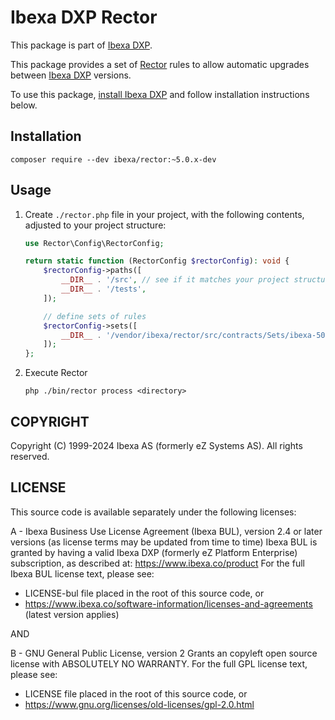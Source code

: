 # Ibexa DXP Rector

This package is part of [Ibexa DXP](https://ibexa.co).

This package provides a set of [Rector](https://getrector.com/) rules to allow automatic upgrades between
[Ibexa DXP](https://ibexa.co) versions.

To use this package, [install Ibexa DXP](https://doc.ibexa.co/en/latest/install/) and follow installation instructions
below.

## Installation

```
composer require --dev ibexa/rector:~5.0.x-dev
```

## Usage

1. Create `./rector.php` file in your project, with the following contents, adjusted to your project structure:
    ```php
    use Rector\Config\RectorConfig;

    return static function (RectorConfig $rectorConfig): void {
        $rectorConfig->paths([
            __DIR__ . '/src', // see if it matches your project structure  
            __DIR__ . '/tests',
        ]);
    
        // define sets of rules
        $rectorConfig->sets([
            __DIR__ . '/vendor/ibexa/rector/src/contracts/Sets/ibexa-50.php' // rule set for upgrading to Ibexa DXP 5.0
        ]);
    };
    ```
2. Execute Rector
    ```
    php ./bin/rector process <directory>
    ```

## COPYRIGHT

Copyright (C) 1999-2024 Ibexa AS (formerly eZ Systems AS). All rights reserved.

## LICENSE

This source code is available separately under the following licenses:

A - Ibexa Business Use License Agreement (Ibexa BUL),
version 2.4 or later versions (as license terms may be updated from time to time)
Ibexa BUL is granted by having a valid Ibexa DXP (formerly eZ Platform Enterprise) subscription,
as described at: https://www.ibexa.co/product
For the full Ibexa BUL license text, please see:
- LICENSE-bul file placed in the root of this source code, or
- https://www.ibexa.co/software-information/licenses-and-agreements (latest version applies)

AND

B - GNU General Public License, version 2
Grants an copyleft open source license with ABSOLUTELY NO WARRANTY. For the full GPL license text, please see:
- LICENSE file placed in the root of this source code, or
- https://www.gnu.org/licenses/old-licenses/gpl-2.0.html
